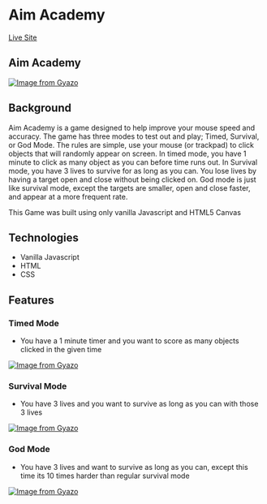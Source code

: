 # Aim Academy

[Live Site](https://cjbreezey.github.io/AimAcademy/)

## Aim Academy
[![Image from Gyazo](https://i.gyazo.com/3dece620a714a3309b59f3f5d5fba3cf.gif)](https://gyazo.com/3dece620a714a3309b59f3f5d5fba3cf)

## Background

Aim Academy is a game designed to help improve your mouse speed and accuracy. The game has three modes to test out and play; Timed, Survival, or God Mode. The rules are simple, use your mouse (or trackpad) to click objects that will randomly appear on screen. In timed mode, you have 1 minute to click as many object as you can before time runs out. In Survival mode, you have 3 lives to survive for as long as you can. You lose lives by having a target open and close without being clicked on. God mode is just like survival mode, except the targets are smaller, open and close faster, and appear at a more frequent rate.

This Game was built using only vanilla Javascript and HTML5 Canvas

## Technologies

* Vanilla Javascript
* HTML 
* CSS

## Features

### Timed Mode

* You have a 1 minute timer and you want to score as many objects clicked in the given time

[![Image from Gyazo](https://i.gyazo.com/52ecdf52820ca21fac17cbe5b61d86a9.gif)](https://gyazo.com/52ecdf52820ca21fac17cbe5b61d86a9)

### Survival Mode

* You have 3 lives and you want to survive as long as you can with those 3 lives

[![Image from Gyazo](https://i.gyazo.com/632d26abc11bc81be1214310ebd19fa0.gif)](https://gyazo.com/632d26abc11bc81be1214310ebd19fa0)

### God Mode

* You have 3 lives and want to survive as long as you can, except this time its 10 times harder than regular survival mode

[![Image from Gyazo](https://i.gyazo.com/4c7635b2477d9818025187ce9e503e9b.gif)](https://gyazo.com/4c7635b2477d9818025187ce9e503e9b)





